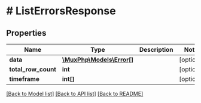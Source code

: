 # # ListErrorsResponse

## Properties

Name | Type | Description | Notes
------------ | ------------- | ------------- | -------------
**data** | [**\MuxPhp\Models\Error[]**](Error.md) |  | [optional] 
**total_row_count** | **int** |  | [optional] 
**timeframe** | **int[]** |  | [optional] 

[[Back to Model list]](../../README.md#documentation-for-models) [[Back to API list]](../../README.md#documentation-for-api-endpoints) [[Back to README]](../../README.md)


